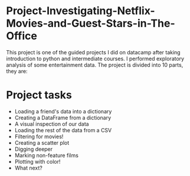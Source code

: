 # Project-Investigating-Netflix-Movies-and-Guest-Stars-in-The-Office
This project is one of the guided projects I did on datacamp after taking introduction to python and intermediate courses. I performed exploratory analysis of some entertainment data. The project is divided into 10 parts, they are:
# Project tasks
  * Loading a friend's data into a dictionary
  * Creating a DataFrame from a dictionary
  * A visual inspection of our data
  * Loading the rest of the data from a CSV
  * Filtering for movies!
  * Creating a scatter plot
  * Digging deeper
  * Marking non-feature films
  * Plotting with color!
  * What next?
